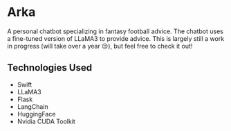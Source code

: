 # Arka

A personal chatbot specializing in fantasy football advice. The chatbot uses a fine-tuned version of LLaMA3 to provide advice. This is largely still a work in progress (will take over a year 😔), but feel free to check it out!

## Technologies Used
- Swift
- LLaMA3
- Flask
- LangChain
- HuggingFace
- Nvidia CUDA Toolkit
